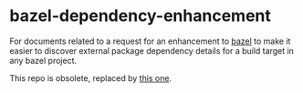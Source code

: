 # bazel-dependency-enhancement
For documents related to a request for an enhancement to [bazel](https://bazel.build/) to make it easier to discover external package dependency details for a build target in any bazel project.

This repo is obsolete, replaced by [this one](https://github.com/stevebillings/bazel-dependency-enhancement).
